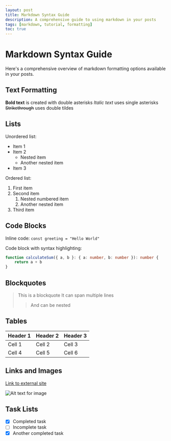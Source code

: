```yaml
---
layout: post
title: Markdown Syntax Guide
description: A comprehensive guide to using markdown in your posts
tags: [markdown, tutorial, formatting]
toc: true
---
```


# Markdown Syntax Guide

Here's a comprehensive overview of markdown formatting options available in your posts.

<!--more-->

## Text Formatting

**Bold text** is created with double asterisks
*Italic text* uses single asterisks
~~Strikethrough~~ uses double tildes

## Lists

Unordered list:
- Item 1
- Item 2
  - Nested item
  - Another nested item
- Item 3

Ordered list:
1. First item
2. Second item
   1. Nested numbered item
   2. Another nested item
3. Third item

## Code Blocks

Inline code: `const greeting = "Hello World"`

Code block with syntax highlighting:
```typescript
function calculateSum({ a, b }: { a: number, b: number }): number {
    return a + b
}
```

## Blockquotes

> This is a blockquote
> It can span multiple lines
>> And can be nested

## Tables

| Header 1 | Header 2 | Header 3 |
|----------|----------|----------|
| Cell 1   | Cell 2   | Cell 3   |
| Cell 4   | Cell 5   | Cell 6   |

## Links and Images

[Link to external site](https://example.com)

![Alt text for image](https://via.placeholder.com/150)

## Task Lists

- [x] Completed task
- [ ] Incomplete task
- [x] Another completed task